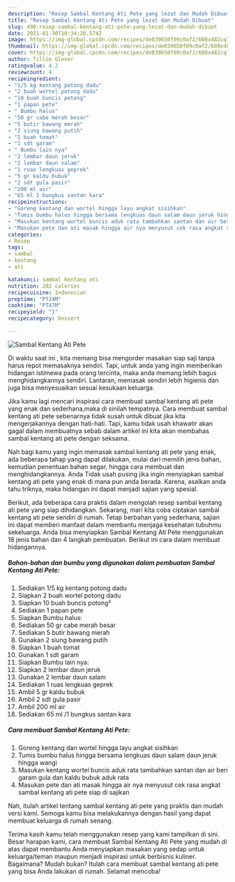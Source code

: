 ```yaml
---
description: "Resep Sambal Kentang Ati Pete yang lezat dan Mudah Dibuat"
title: "Resep Sambal Kentang Ati Pete yang lezat dan Mudah Dibuat"
slug: 490-resep-sambal-kentang-ati-pete-yang-lezat-dan-mudah-dibuat
date: 2021-01-30T10:34:20.574Z
image: https://img-global.cpcdn.com/recipes/de039650f09c0af2/680x482cq70/sambal-kentang-ati-pete-foto-resep-utama.jpg
thumbnail: https://img-global.cpcdn.com/recipes/de039650f09c0af2/680x482cq70/sambal-kentang-ati-pete-foto-resep-utama.jpg
cover: https://img-global.cpcdn.com/recipes/de039650f09c0af2/680x482cq70/sambal-kentang-ati-pete-foto-resep-utama.jpg
author: Tillie Glover
ratingvalue: 4.2
reviewcount: 4
recipeingredient:
- "1/5 kg kentang potong dadu"
- "2 buah wortel potong dadu"
- "10 buah buncis potong"
- "1 papan pete"
- " Bumbu halus"
- "50 gr cabe merah besar"
- "5 butir bawang merah"
- "2 siung bawang putih"
- "1 buah tomat"
- "1 sdt garam"
- " Bumbu lain nya"
- "2 lembar daun jeruk"
- "2 lembar daun salam"
- "1 ruas lengkuas geprek"
- "5 gr kaldu bubuk"
- "2 sdt gula pasir"
- "200 ml air"
- "65 ml 1 bungkus santan kara"
recipeinstructions:
- "Goreng kentang dan wortel hingga layu angkat sisihkan"
- "Tumis bumbu halus hingga bersama lengkuas daun salam daun jeruk hingga wangi"
- "Masukan kentang wortel buncis aduk rata tambahkan santan dan air beri garam gula dan kaldu bubuk aduk rata"
- "Masukan pete dan ati masak hingga air nya menyusut cek rasa angkat sambal kentang ati pete siap di sajikan"
categories:
- Resep
tags:
- sambal
- kentang
- ati

katakunci: sambal kentang ati 
nutrition: 202 calories
recipecuisine: Indonesian
preptime: "PT24M"
cooktime: "PT47M"
recipeyield: "1"
recipecategory: Dessert

---
```



![Sambal Kentang Ati Pete](https://img-global.cpcdn.com/recipes/de039650f09c0af2/680x482cq70/sambal-kentang-ati-pete-foto-resep-utama.jpg)

Di waktu  saat ini , kita memang bisa mengorder masakan siap saji tanpa harus repot memasaknya sendiri. Tapi, untuk anda yang ingin memberikan hidangan istimewa pada orang tercinta, maka anda memang lebih bagus menghidangkannya sendiri. Lantaran, memasak sendiri lebih higienis dan juga bisa menyesuaikan sesuai kesukaan keluarga.

Jika kamu lagi mencari inspirasi cara membuat sambal kentang ati pete yang enak dan sederhana,maka di sinilah tempatnya. Cara membuat sambal kentang ati pete  sebenarnya tidak susah untuk dibuat jika kita mengerjakannya dengan hati-hati. Tapi, kamu tidak usah khawatir akan gagal dalam membuatnya 
sebab dalam artikel ini kita akan membahas sambal kentang ati pete dengan seksama.  



Nah bagi kamu yang ingin memasak sambal kentang ati pete yang enak, ada beberapa tahap yang dapat dilakukan, mulai dari memilih jenis bahan, kemudian penentuan bahan segar, hingga cara membuat dan menghidangkannya. Anda Tidak usah pusing jika ingin menyiapkan sambal kentang ati pete yang enak di mana pun anda berada. Karena, asalkan anda  tahu triknya, maka hidangan ini dapat menjadi sajian yang spesial.

Berikut, ada beberapa cara praktis  dalam mengolah resep sambal kentang ati pete yang siap dihidangkan. Sekarang, mari kita coba ciptakan sambal kentang ati pete sendiri di rumah. Tetap berbahan yang sederhana, sajian ini dapat memberi manfaat dalam membantu menjaga kesehatan tubuhmu sekeluarga. Anda bisa menyiapkan Sambal Kentang Ati Pete menggunakan 18 jenis bahan dan 4 langkah pembuatan. Berikut ini cara dalam membuat hidangannya.

<!--inarticleads1-->

##### Bahan-bahan dan bumbu yang digunakan dalam pembuatan Sambal Kentang Ati Pete:

1. Sediakan 1/5 kg kentang potong dadu
1. Siapkan 2 buah wortel potong dadu
1. Siapkan 10 buah buncis potong²
1. Sediakan 1 papan pete
1. Siapkan  Bumbu halus:
1. Sediakan 50 gr cabe merah besar
1. Sediakan 5 butir bawang merah
1. Gunakan 2 siung bawang putih
1. Siapkan 1 buah tomat
1. Gunakan 1 sdt garam
1. Siapkan  Bumbu lain nya:
1. Siapkan 2 lembar daun jeruk
1. Gunakan 2 lembar daun salam
1. Sediakan 1 ruas lengkuas geprek
1. Ambil 5 gr kaldu bubuk
1. Ambil 2 sdt gula pasir
1. Ambil 200 ml air
1. Sediakan 65 ml /1 bungkus santan kara




<!--inarticleads2-->

##### Cara membuat Sambal Kentang Ati Pete:

1. Goreng kentang dan wortel hingga layu angkat sisihkan
1. Tumis bumbu halus hingga bersama lengkuas daun salam daun jeruk hingga wangi
1. Masukan kentang wortel buncis aduk rata tambahkan santan dan air beri garam gula dan kaldu bubuk aduk rata
1. Masukan pete dan ati masak hingga air nya menyusut cek rasa angkat sambal kentang ati pete siap di sajikan




Nah, itulah artikel tentang  sambal kentang ati pete  yang praktis dan mudah versi kami. Semoga kamu bisa melakukannya dengan hasil yang dapat membuat keluarga di rumah senang. 

Terima kasih kamu telah menggunakan resep yang kami tampilkan di sini. Besar harapan kami, cara membuat  Sambal Kentang Ati Pete yang mudah di atas dapat membantu Anda menyiapkan masakan yang sedap untuk keluarga/teman maupun menjadi inspirasi untuk berbisnis kuliner. Bagaimana? Mudah bukan? Itulah cara membuat sambal kentang ati pete yang bisa Anda lakukan di rumah. Selamat mencoba!

